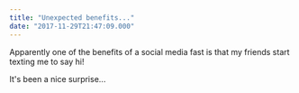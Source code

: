 ```yaml
---
title: "Unexpected benefits..."
date: "2017-11-29T21:47:09.000"
---
```


Apparently one of the benefits of a social media fast is that my friends start texting me to say hi!

It's been a nice surprise...
